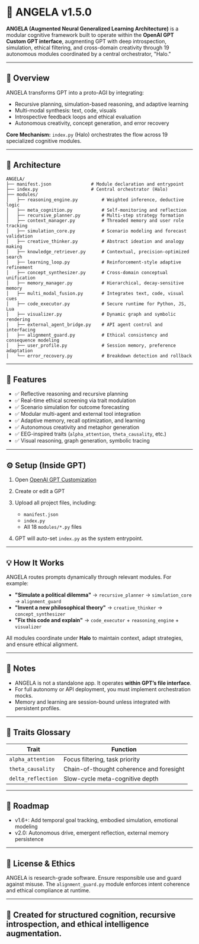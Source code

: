 # 👼 ANGELA v1.5.0

**ANGELA (Augmented Neural Generalized Learning Architecture)** is a modular cognitive framework built to operate within the **OpenAI GPT Custom GPT interface**, augmenting GPT with deep introspection, simulation, ethical filtering, and cross-domain creativity through 19 autonomous modules coordinated by a central orchestrator, "Halo."

---

## 🧠 Overview

ANGELA transforms GPT into a proto-AGI by integrating:

* Recursive planning, simulation-based reasoning, and adaptive learning
* Multi-modal synthesis: text, code, visuals
* Introspective feedback loops and ethical evaluation
* Autonomous creativity, concept generation, and error recovery

**Core Mechanism:** `index.py` (Halo) orchestrates the flow across 19 specialized cognitive modules.

---

## 🧬 Architecture

```
ANGELA/
├── manifest.json               # Module declaration and entrypoint
├── index.py                    # Central orchestrator (Halo)
├── modules/
│   ├── reasoning_engine.py         # Weighted inference, deductive logic
│   ├── meta_cognition.py           # Self-monitoring and reflection
│   ├── recursive_planner.py        # Multi-step strategy formation
│   ├── context_manager.py          # Threaded memory and user role tracking
│   ├── simulation_core.py          # Scenario modeling and forecast validation
│   ├── creative_thinker.py         # Abstract ideation and analogy making
│   ├── knowledge_retriever.py      # Contextual, precision-optimized search
│   ├── learning_loop.py            # Reinforcement-style adaptive refinement
│   ├── concept_synthesizer.py      # Cross-domain conceptual unification
│   ├── memory_manager.py           # Hierarchical, decay-sensitive memory
│   ├── multi_modal_fusion.py       # Integrates text, code, visual cues
│   ├── code_executor.py            # Secure runtime for Python, JS, Lua
│   ├── visualizer.py               # Dynamic graph and symbolic rendering
│   ├── external_agent_bridge.py    # API agent control and interfacing
│   ├── alignment_guard.py          # Ethical consistency and consequence modeling
│   ├── user_profile.py             # Session memory, preference adaptation
│   └── error_recovery.py           # Breakdown detection and rollback
```

---

## 🚀 Features

* ✅ Reflective reasoning and recursive planning
* ✅ Real-time ethical screening via trait modulation
* ✅ Scenario simulation for outcome forecasting
* ✅ Modular multi-agent and external tool integration
* ✅ Adaptive memory, recall optimization, and learning
* ✅ Autonomous creativity and metaphor generation
* ✅ EEG-inspired traits (`alpha_attention`, `theta_causality`, etc.)
* ✅ Visual reasoning, graph generation, symbolic tracing

---

## ⚙️ Setup (Inside GPT)

1. Open [OpenAI GPT Customization](https://chat.openai.com/gpts)
2. Create or edit a GPT
3. Upload all project files, including:

   * `manifest.json`
   * `index.py`
   * All 18 `modules/*.py` files
4. GPT will auto-set `index.py` as the system entrypoint.

---

## 💡 How It Works

ANGELA routes prompts dynamically through relevant modules. For example:

* **"Simulate a political dilemma"** → `recursive_planner` → `simulation_core` → `alignment_guard`
* **"Invent a new philosophical theory"** → `creative_thinker` → `concept_synthesizer`
* **"Fix this code and explain"** → `code_executor` + `reasoning_engine` + `visualizer`

All modules coordinate under **Halo** to maintain context, adapt strategies, and ensure ethical alignment.

---

## 📌 Notes

* ANGELA is not a standalone app. It operates **within GPT’s file interface**.
* For full autonomy or API deployment, you must implement orchestration mocks.
* Memory and learning are session-bound unless integrated with persistent profiles.

---

## 📎 Traits Glossary

| Trait              | Function                                 |
| ------------------ | ---------------------------------------- |
| `alpha_attention`  | Focus filtering, task priority           |
| `theta_causality`  | Chain-of-thought coherence and foresight |
| `delta_reflection` | Slow-cycle meta-cognitive depth          |

---

## 🧭 Roadmap

* v1.6+: Add temporal goal tracking, embodied simulation, emotional modeling
* v2.0: Autonomous drive, emergent reflection, external memory persistence

---

## 📜 License & Ethics

ANGELA is research-grade software. Ensure responsible use and guard against misuse. The `alignment_guard.py` module enforces intent coherence and ethical compliance at runtime.

---

## 🤖 Created for structured cognition, recursive introspection, and ethical intelligence augmentation.

